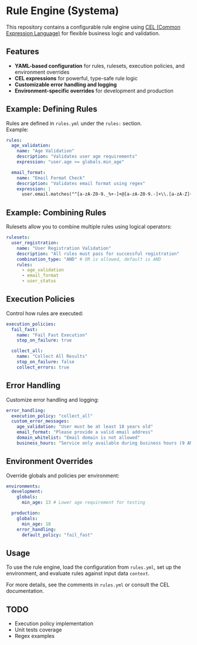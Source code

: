 # Rule Engine (Systema)

This repository contains a configurable rule engine using [CEL (Common Expression Language)](https://opensource.google/projects/cel) for flexible business logic and validation.

## Features

- **YAML-based configuration** for rules, rulesets, execution policies, and environment overrides
- **CEL expressions** for powerful, type-safe rule logic
- **Customizable error handling and logging** 
- **Environment-specific overrides** for development and production

## Example: Defining Rules

Rules are defined in `rules.yml` under the `rules:` section.  
Example:

```yaml
rules:
  age_validation:
    name: "Age Validation"
    description: "Validates user age requirements"
    expression: "user.age >= globals.min_age"

  email_format:
    name: "Email Format Check"
    description: "Validates email format using regex"
    expression: |
      user.email.matches("^[a-zA-Z0-9._%+-]+@[a-zA-Z0-9.-]+\\.[a-zA-Z]{2,}$")
```

## Example: Combining Rules

Rulesets allow you to combine multiple rules using logical operators:

```yaml
rulesets:
  user_registration:
    name: "User Registration Validation"
    description: "All rules must pass for successful registration"
    combination_type: "AND" # OR is allowed, default is AND
    rules:
      - age_validation
      - email_format
      - user_status
```

## Execution Policies

Control how rules are executed:

```yaml
execution_policies:
  fail_fast:
    name: "Fail Fast Execution"
    stop_on_failure: true

  collect_all:
    name: "Collect All Results"
    stop_on_failure: false
    collect_errors: true
```

## Error Handling

Customize error handling and logging:

```yaml
error_handling:
  execution_policy: "collect_all"
  custom_error_messages:
    age_validation: "User must be at least 18 years old"
    email_format: "Please provide a valid email address"
    domain_whitelist: "Email domain is not allowed"
    business_hours: "Service only available during business hours (9 AM - 5 PM)"
```

## Environment Overrides

Override globals and policies per environment:

```yaml
environments:
  development:
    globals:
      min_age: 13 # Lower age requirement for testing

  production:
    globals:
      min_age: 18
    error_handling:
      default_policy: "fail_fast"
```

## Usage

To use the rule engine, load the configuration from `rules.yml`, set up the environment, and evaluate rules against input data `context`.

For more details, see the comments in `rules.yml` or consult the CEL documentation. 

## TODO
- Execution policy implementation
- Unit tests coverage
- Regex examples